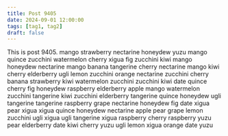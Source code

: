 ```yaml
---
title: Post 9405
date: 2024-09-01 12:00:00
tags: [tag1, tag2]
draft: false
---
```

This is post 9405.
mango
strawberry
nectarine
honeydew
yuzu
mango
quince
zucchini
watermelon
cherry
xigua
fig
zucchini
kiwi
mango
honeydew
nectarine
mango
banana
tangerine
cherry
nectarine
mango
kiwi
cherry
elderberry
ugli
lemon
zucchini
orange
nectarine
zucchini
cherry
banana
strawberry
kiwi
watermelon
zucchini
zucchini
kiwi
date
quince
cherry
fig
honeydew
raspberry
elderberry
apple
mango
watermelon
zucchini
tangerine
kiwi
zucchini
elderberry
tangerine
quince
honeydew
ugli
tangerine
tangerine
raspberry
grape
nectarine
honeydew
fig
date
xigua
pear
xigua
xigua
quince
honeydew
nectarine
apple
pear
grape
lemon
zucchini
ugli
xigua
ugli
tangerine
xigua
raspberry
cherry
raspberry
yuzu
pear
elderberry
date
kiwi
cherry
yuzu
ugli
lemon
xigua
orange
date
yuzu
